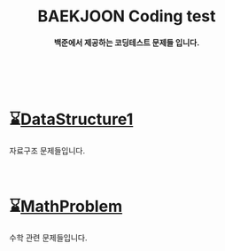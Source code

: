 <div align="center">

# BAEKJOON Coding test

####  백준에서 제공하는 코딩테스트 문제들 입니다.<br><br><br>

<div align="left">
 
<dir>
<br>

# ⌛[DataStructure1](https://github.com/ehdbs28/Algorithm/blob/main/BAEKJOON/Data_Structure/Readme.md)
자료구조 문제들입니다.

<br>

# ⌛[MathProblem](https://github.com/ehdbs28/Algorithm/blob/main/BAEKJOON/Math/Readme.md)
수학 관련 문제들입니다.
